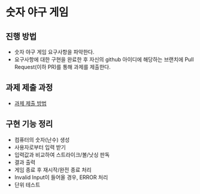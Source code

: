 # 숫자 야구 게임
## 진행 방법
* 숫자 야구 게임 요구사항을 파악한다.
* 요구사항에 대한 구현을 완료한 후 자신의 github 아이디에 해당하는 브랜치에 Pull Request(이하 PR)를 통해 과제를 제출한다.

## 과제 제출 과정
* [과제 제출 방법](https://github.com/next-step/nextstep-docs/tree/master/precourse)

## 구현 기능 정리
* 컴퓨터의 숫자(난수) 생성
* 사용자로부터 입력 받기
* 입력값과 비교하여 스트라이크/볼/낫싱 판독
* 결과 출력
* 게임 종료 후 재시작/완전 종료 처리
* Invalid Input이 들어올 경우, ERROR 처리
* 단위 테스트